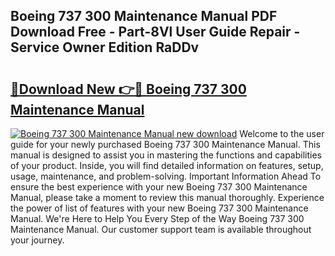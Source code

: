 ## Boeing 737 300 Maintenance Manual PDF Download Free - Part-8Vl User Guide Repair - Service Owner Edition RaDDv

# <h2><a href="http://bc44633.oget.top/?id=Boeing+737+300+Maintenance+Manual">🔗Download New 👉🔴 Boeing 737 300 Maintenance Manual</a></h2>

[![Boeing 737 300 Maintenance Manual new download](https://i.imgur.com/5g1atiW.png)](http://bc44633.oget.top/?id=Boeing+737+300+Maintenance+Manual)
Welcome to the user guide for your newly purchased Boeing 737 300 Maintenance Manual. This manual is designed to assist you in mastering the functions and capabilities of your product. Inside, you will find detailed information on features, setup, usage, maintenance, and problem-solving. Important Information Ahead To ensure the best experience with your new Boeing 737 300 Maintenance Manual, please take a moment to review this manual thoroughly. Experience the power of list of features with your new Boeing 737 300 Maintenance Manual. We're Here to Help You Every Step of the Way Boeing 737 300 Maintenance Manual. Our customer support team is available throughout your journey.

